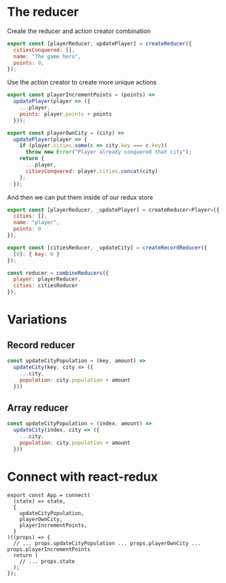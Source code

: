 # The reducer

Create the reducer and action creator combination

```js
export const [playerReducer, updatePlayer] = createReducer({
  citiesConquered: [],
  name: "The game hero",
  points: 0,
});
```

Use the action creator to create more unique actions

```js
export const playerIncrementPoints = (points) =>
  updatePlayer(player => ({
    ...player,
    points: player.points + points
  }));

export const playerOwnCity = (city) =>
  updatePlayer(player => {
    if (player.cities.some(c => city.key === c.key))
      throw new Error("Player already conquered that city");
    return {
      ...player,
      citiesConquered: player.cities.concat(city)
    };
  });
```

And then we can put them inside of our redux store


```js
export const [playerReducer, _updatePlayer] = createReducer<Player>({
  cities: [],
  name: "player",
  points: 0
});

export const [citiesReducer, _updateCity] = createRecordReducer({
  [0]: { key: 0 }
});

const reducer = combineReducers({
  player: playerReducer,
  cities: citiesReducer
});
```

# Variations

## Record reducer

```js
const updateCityPopulation = (key, amount) =>
  updateCity(key, city => ({
    ...city,
    population: city.population + amount
  }))
```

## Array reducer

```js
const updateCityPopulation = (index, amount) =>
  updateCity(index, city => ({
    ...city,
    population: city.population + amount
  }))
```

# Connect with react-redux

```
export const App = connect(
  (state) => state,
  {
    updateCityPopulation,
    playerOwnCity,
    playerIncrementPoints,
  }
)((props) => {
  // ... props.updateCityPopulation ... props.playerOwnCity ... props.playerIncrementPoints
  return (
    // ... props.state
  );
});
```
